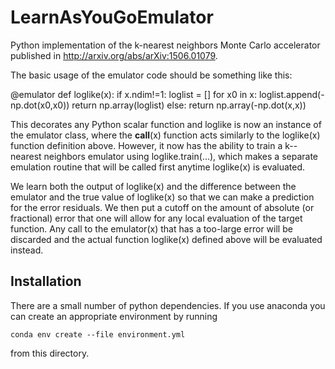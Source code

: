 # LearnAsYouGoEmulator

Python implementation of the k-nearest neighbors Monte Carlo accelerator published in http://arxiv.org/abs/arXiv:1506.01079.

The basic usage of the emulator code should be something like this:

@emulator
def loglike(x):
    if x.ndim!=1:
        loglist = []
        for x0 in x:
            loglist.append(-np.dot(x0,x0))
        return np.array(loglist)
    else:
        return np.array(-np.dot(x,x))

This decorates any Python scalar function and loglike is now an instance
of the emulator class, where the __call__(x) function acts similarly to
the loglike(x) function definition above.  However, it now has the ability to train a k--nearest neighbors emulator using loglike.train(...), which makes a separate emulation routine that will be called first anytime loglike(x) is evaluated.

We learn both the output of loglike(x) and the difference between the
emulator and the true value of loglike(x) so that we can make a
prediction for the error residuals.  We then put a cutoff on the amount
of absolute (or fractional) error that one will allow for any local
evaluation of the target function.  Any call to the emulator(x) that has
a too-large error will be discarded and the actual function loglike(x)
defined above will be evaluated instead.


## Installation

There are a small number of python dependencies.
If you use anaconda you can create an appropriate environment by running
```
conda env create --file environment.yml
```
from this directory.
